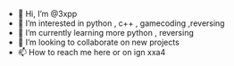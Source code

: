 - 👋 Hi, I’m @3xpp
- 👀 I’m interested in python , c++ , gamecoding ,reversing
- 🌱 I’m currently learning more python , reversing
- 💞️ I’m looking to collaborate on new projects 
- 📫 How to reach me here or on ign xxa4

<!---
3xpp/3xpp is a ✨ special ✨ repository because its `README.md` (this file) appears on your GitHub profile.
You can click the Preview link to take a look at your changes.
--->
